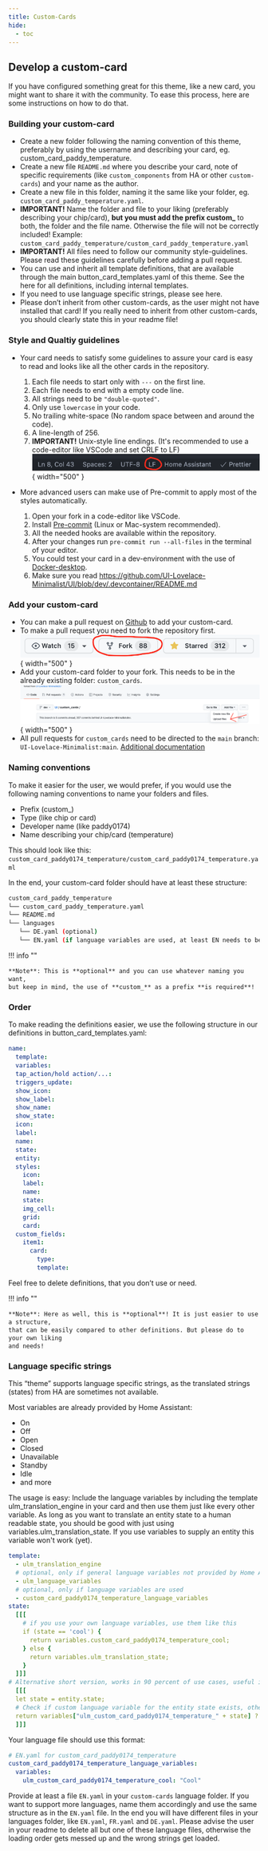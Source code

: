 ```yaml
---
title: Custom-Cards
hide:
  - toc
---
```


<!-- markdownlint-disable MD046 -->

## Develop a custom-card

If you have configured something great for this theme, like a new card, you might want to share it with the community. To ease this process, here are some instructions on how to do that.

### Building your custom-card

- Create a new folder following the naming convention of this theme, preferably by using the username and describing your card, eg. custom_card_paddy_temperature.
- Create a new file `README.md` where you describe your card, note of specific requirements (like `custom_components` from HA or other `custom-cards`) and your name as the author.
- Create a new file in this folder, naming it the same like your folder, eg. `custom_card_paddy_temperature.yaml`.
- **IMPORTANT!**
  Name the folder and file to your liking (preferably describing your chip/card), **but you must add the prefix custom\_** to both, the folder and the file name. Otherwise the file will not be correctly included!
  Example: `custom_card_paddy_temperature/custom_card_paddy_temperature.yaml`
- **IMPORTANT!** All files need to follow our community style-guidelines. Please read these guidelines carefully before adding a pull request.
- You can use and inherit all template definitions, that are available through the main button_card_templates.yaml of this theme. See the here for all definitions, including internal templates.
- If you need to use language specific strings, please see here.
- Please don’t inherit from other custom-cards, as the user might not have installed that card! If you really need to inherit from other custom-cards, you should clearly state this in your readme file!

### Style and Qualtiy guidelines

- Your card needs to satisfy some guidelines to assure your card is easy to read and looks like all the other cards in the repository.

  1. Each file needs to start only with `---` on the first line.
  2. Each file needs to end with a empty code line.
  3. All strings need to be `"double-quoted"`.
  4. Only use `lowercase` in your code.
  5. No trailing white-space (No random space between and around the code).
  6. A line-length of 256.
  7. **IMPORTANT!** Unix-style line endings. (It's recommended to use a code-editor like VSCode and set CRLF to LF)
     ![example-image](../assets/img/unix_line_endings.png){ width="500" }

- More advanced users can make use of Pre-commit to apply most of the styles automatically.
  1. Open your fork in a code-editor like VSCode.
  2. Install [Pre-commit](https://pre-commit.com/) (Linux or Mac-system recommended).
  3. All the needed hooks are available within the repository.
  4. After your changes run `pre-commit run --all-files` in the terminal of your editor.
  5. You could test your card in a dev-environment with the use of [Docker-desktop](https://www.docker.com/products/docker-desktop).
  6. Make sure you read https://github.com/UI-Lovelace-Minimalist/UI/blob/dev/.devcontainer/README.md

### Add your custom-card

- You can make a pull request on [Github](https://github.com/UI-Lovelace-Minimalist/UI/tree/dev) to add your custom-card.
- To make a pull request you need to fork the repository first.
  ![example-image](../assets/img/fork.png){ width="500" }
- Add your custom-card folder to your fork. This needs to be in the already existing folder: `custom_cards`.
  ![example-image](../assets/img/upload.png){ width="500" }
- All pull requests for `custom_cards` need to be directed to the `main` branch: `UI-Lovelace-Minimalist:main`. [Additional documentation](https://docs.github.com/en/pull-requests/collaborating-with-pull-requests/proposing-changes-to-your-work-with-pull-requests/creating-a-pull-request)

### Naming conventions

To make it easier for the user, we would prefer, if you would use the following naming conventions to name your folders and files.

- Prefix (custom\_)
- Type (like chip or card)
- Developer name (like paddy0174)
- Name describing your chip/card (temperature)

This should look like this:
`custom_card_paddy0174_temperature/custom_card_paddy0174_temperature.yaml`

In the end, your custom-card folder should have at least these structure:

```bash
custom_card_paddy_temperature
└── custom_card_paddy_temperature.yaml
└── README.md
└── languages
   └── DE.yaml (optional)
   └── EN.yaml (if language variables are used, at least EN needs to be provided)
```

!!! info ""

    **Note**: This is **optional** and you can use whatever naming you want,
    but keep in mind, the use of **custom_** as a prefix **is required**!

### Order

To make reading the definitions easier, we use the following structure in our definitions in button_card_templates.yaml:

```yaml
name:
  template:
  variables:
  tap_action/hold action/...:
  triggers_update:
  show_icon:
  show_label:
  show_name:
  show_state:
  icon:
  label:
  name:
  state:
  entity:
  styles:
    icon:
    label:
    name:
    state:
    img_cell:
    grid:
    card:
  custom_fields:
    item1:
      card:
        type:
        template:
```

Feel free to delete definitions, that you don’t use or need.

!!! info ""

    **Note**: Here as well, this is **optional**! It is just easier to use a structure,
    that can be easily compared to other definitions. But please do to your own liking
    and needs!

### Language specific strings

This “theme” supports language specific strings, as the translated strings (states) from HA are sometimes not available.

Most variables are already provided by Home Assistant:

- On
- Off
- Open
- Closed
- Unavailable
- Standby
- Idle
- and more

The usage is easy:
Include the language variables by including the template ulm_translation_engine in your card and then use them just like every other variable. As long as you want to translate an entity state to a human readable state, you should be good with just using variables.ulm_translation_state. If you use variables to supply an entity this variable won't work (yet).

```yaml
template:
  - ulm_translation_engine
  # optional, only if general language variables not provided by Home Assistant are used
  - ulm_language_variables
  # optional, only if language variables are used
  - custom_card_paddy0174_temperature_language_variables
state:
  [[[
    # if you use your own language variables, use them like this
    if (state == 'cool') {
      return variables.custom_card_paddy0174_temperature_cool;
    } else {
      return variables.ulm_translation_state;
    }
  ]]]
# Alternative short version, works in 90 percent of use cases, useful if you have lots of states or other variables which act for one entity
  [[[
  let state = entity.state;
  # Check if custom language variable for the entity state exists, otherwise check default language_variables, otherwise just output the entity state
  return variables["ulm_custom_card_paddy0174_temperature_" + state] ? variables["ulm_custom_card_paddy0174_temperature_" + state] : variables["ulm_" + state] ? variables["ulm_" + state] : state;
  ]]]
```

Your language file should use this format:

```yaml
# EN.yaml for custom_card_paddy0174_temperature
custom_card_paddy0174_temperature_language_variables:
  variables:
    ulm_custom_card_paddy0174_temperature_cool: "Cool"
```

Provide at least a file `EN.yaml` in your `custom-cards` language folder. If you want to support more languages, name them accordingly and use the same structure as in the `EN.yaml` file. In the end you will have different files in your languages folder, like `EN.yaml`, `FR.yaml` and `DE.yaml`. Please advise the user in your readme to delete all but one of these language files, otherwise the loading order gets messed up and the wrong strings get loaded.

